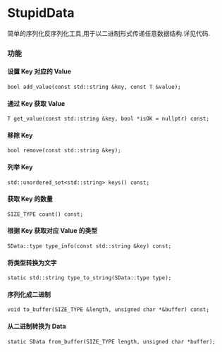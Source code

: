 # StupidData

简单的序列化反序列化工具,用于以二进制形式传递任意数据结构.详见代码.

### 功能

#### 设置 Key 对应的 Value
    bool add_value(const std::string &key, const T &value);

#### 通过 Key 获取 Value 
    T get_value(const std::string &key, bool *isOK = nullptr) const;

#### 移除 Key
    bool remove(const std::string &key);

#### 列举 Key
    std::unordered_set<std::string> keys() const;

#### 获取 Key 的数量
    SIZE_TYPE count() const;

#### 根据 Key 获取对应 Value 的类型
    SData::type type_info(const std::string &key) const;

#### 将类型转换为文字
    static std::string type_to_string(SData::type type);

#### 序列化成二进制
    void to_buffer(SIZE_TYPE &length, unsigned char *&buffer) const;

#### 从二进制转换为 Data
    static SData from_buffer(SIZE_TYPE length, unsigned char *buffer);
